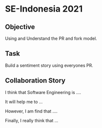 # SE-Indonesia 2021

## Objective

Using and Understand the PR and fork model.

## Task

Build a sentiment story using everyones PR.

## Collaboration Story 

I think that Software Engineering is ....

It will help me to ...

However, I am find that ....

Finally, I really think that ...
